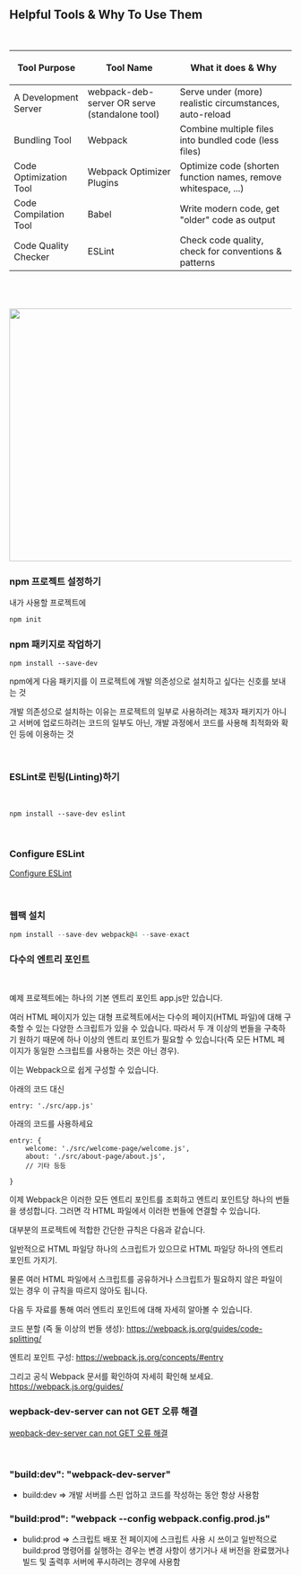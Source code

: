 ## Helpful Tools & Why To Use Them

<br>

|<p align="center">Tool Purpose<p>|<p align="center">Tool Name<p>|<p align="center">What it does & Why<p>|
|------|---|---|
|A Development Server|webpack-deb-server OR serve (standalone tool)|Serve under (more) realistic circumstances, auto-reload|
|Bundling Tool|Webpack|Combine multiple files into bundled code (less files)|
|Code Optimization Tool|Webpack Optimizer Plugins|Optimize code (shorten function names, remove whitespace, ...)|
|Code Compilation Tool|Babel|Write modern code, get "older" code as output|
|Code Quality Checker|ESLint|Check code quality, check for conventions & patterns|

<br>
<br>
<br>

<img width="800" height="450" src="https://user-images.githubusercontent.com/114131063/230819690-d410418b-459c-49d4-9b8d-8920d995a16f.png">


<br>

### npm 프로젝트 설정하기 

내가 사용할 프로젝트에 
```javascript
npm init  
```

### npm 패키지로 작업하기

```
npm install --save-dev
```

npm에게 다음 패키지를 이 프로젝트에 개발 의존성으로 설치하고 싶다는 신호를 보내는 것

개발 의존성으로 설치하는 이유는 프로젝트의 일부로 사용하려는 제3자 패키지가 아니고 서버에 업로드하려는 코드의 일부도 아닌, 개발 과정에서 코드를 사용해 최적화와 확인 등에 이용하는 것

<br>

### ESLint로 린팅(Linting)하기 

<br>

```
npm install --save-dev eslint
```

<br>

### Configure ESLint 
[Configure ESLint](https://eslint.org/docs/latest/use/configure/)

<br>

### 웹팩 설치 

```javascript
npm install --save-dev webpack@4 --save-exact 
```


### 다수의 엔트리 포인트

<br>

예제 프로젝트에는 하나의 기본 엔트리 포인트 app.js만 있습니다.

여러 HTML 페이지가 있는 대형 프로젝트에서는 다수의 페이지(HTML 파일)에 대해 구축할 수 있는 다양한 스크립트가 있을 수 있습니다. 따라서 두 개 이상의 번들을 구축하기 원하기 때문에 하나 이상의 엔트리 포인트가 필요할 수 있습니다(즉 모든 HTML 페이지가 동일한 스크립트를 사용하는 것은 아닌 경우).

이는 Webpack으로 쉽게 구성할 수 있습니다.

아래의 코드 대신

```
entry: './src/app.js'
```

아래의 코드를 사용하세요
```
entry: {
    welcome: './src/welcome-page/welcome.js',
    about: './src/about-page/about.js',
    // 기타 등등
 
}
```
이제 Webpack은 이러한 모든 엔트리 포인트를 조회하고 엔트리 포인트당 하나의 번들을 생성합니다. 그러면 각 HTML 파일에서 이러한 번들에 연결할 수 있습니다.

대부분의 프로젝트에 적합한 간단한 규칙은 다음과 같습니다.

일반적으로 HTML 파일당 하나의 스크립트가 있으므로 HTML 파일당 하나의 엔트리 포인트 가지기.

물론 여러 HTML 파일에서 스크립트를 공유하거나 스크립트가 필요하지 않은 파일이 있는 경우 이 규칙을 따르지 않아도 됩니다.

다음 두 자료를 통해 여러 엔트리 포인트에 대해 자세히 알아볼 수 있습니다.

코드 분할 (즉 둘 이상의 번들 생성): https://webpack.js.org/guides/code-splitting/

엔트리 포인트 구성: https://webpack.js.org/concepts/#entry

그리고 공식 Webpack 문서를 확인하여 자세히 확인해 보세요. https://webpack.js.org/guides/


### wepback-dev-server can not GET 오류 해결 
[wepback-dev-server can not GET 오류 해결 ](https://despiteallthat.tistory.com/186)

<br>

###  **"build:dev": "webpack-dev-server"**

- build:dev => 개발 서버를 스핀 업하고 코드를 작성하는 동안 항상 사용함

### **"build:prod": "webpack --config webpack.config.prod.js"**

- bulid:prod => 스크립트 배포 전 페이지에 스크립트 사용 시 쓰이고 일반적으로 build:prod 명령어를 실행하는 경우는 변경 사항이 생기거나 새 버전을 완료했거나 빌드 및 출력후 서버에 푸시하려는 경우에 사용함 
